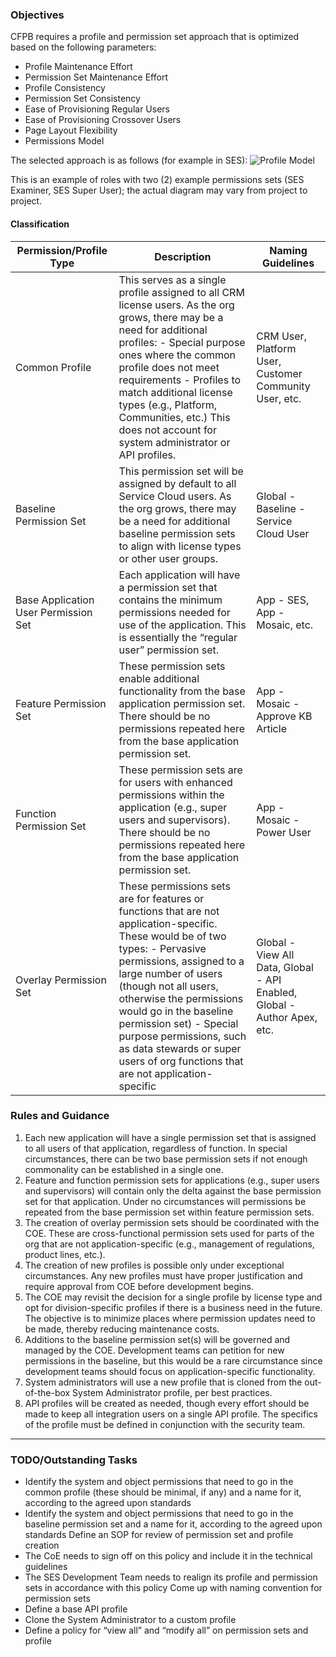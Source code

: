 ### Objectives
CFPB requires a profile and permission set approach that is optimized based on the following parameters:

* Profile Maintenance Effort
* Permission Set Maintenance Effort
* Profile Consistency
* Permission Set Consistency
* Ease of Provisioning Regular Users
* Ease of Provisioning Crossover Users
* Page Layout Flexibility
* Permissions Model

The selected approach is as follows (for example in SES):
![Profile Model](/img/profile_model.png)

This is an example of roles with two (2) example permissions sets (SES Examiner, SES Super User); the actual diagram may vary from project to project.


#### Classification
Permission/Profile Type | Description | Naming Guidelines
----|----|-----------------
Common Profile | This serves as a single profile assigned to all CRM license users. As the org grows, there may be a need for additional profiles: - Special purpose ones where the common profile does not meet requirements - Profiles to match additional license types (e.g., Platform, Communities, etc.) This does not account for system administrator or API profiles.|CRM User, Platform User, Customer Community User, etc.
Baseline Permission Set | This permission set will be assigned by default to all Service Cloud users. As the org grows, there may be a need for additional baseline permission sets to align with license types or other user groups. | Global - Baseline - Service Cloud User
Base Application User Permission Set | Each application will have a permission set that contains the minimum permissions needed for use of the application. This is essentially the “regular user” permission set. | App - SES, App - Mosaic, etc.
Feature Permission Set | These permission sets enable additional functionality from the base application permission set. There should be no permissions repeated here from the base application permission set. | App - Mosaic - Approve KB Article
Function Permission Set | These permission sets are for users with enhanced permissions within the application (e.g., super users and supervisors). There should be no permissions repeated here from the base application permission set. | App - Mosaic - Power User
Overlay Permission Set | These permissions sets are for features or functions that are not application-specific. These would be of two types: - Pervasive permissions, assigned to a large number of users (though not all users, otherwise the permissions would go in the baseline permission set) - Special purpose permissions, such as data stewards or super users of org functions that are not application-specific | Global - View All Data, Global - API Enabled, Global - Author Apex, etc.


### Rules and Guidance
1. Each new application will have a single permission set that is assigned to all users of that application, regardless of function. In special circumstances, there can be two base permission sets if not enough commonality can be established in a single one.
1. Feature and function permission sets for applications (e.g., super users and supervisors) will contain only the delta against the base permission set for that application. Under no circumstances will permissions be repeated from the base permission set within feature permission sets.
1. The creation of overlay permission sets should be coordinated with the COE. These are cross-functional permission sets used for parts of the org that are not application-specific (e.g., management of regulations, product lines, etc.).
1. The creation of new profiles is possible only under exceptional circumstances. Any new profiles must have proper justification and require approval from COE before development begins.
1. The COE may revisit the decision for a single profile by license type and opt for division-specific profiles if there is a business need in the future. The objective is to minimize places where permission updates need to be made, thereby reducing maintenance costs.
1. Additions to the baseline permission set(s) will be governed and managed by the COE. Development teams can petition for new permissions in the baseline, but this would be a rare circumstance since development teams should focus on application-specific functionality.
1. System administrators will use a new profile that is cloned from the out-of-the-box System Administrator profile, per best practices.
1. API profiles will be created as needed, though every effort should be made to keep all integration users on a single API profile. The specifics of the profile must be defined in conjunction with the security team.

____

### TODO/Outstanding Tasks
- Identify the system and object permissions that need to go in the common profile (these should be minimal, if any) and a name for it, according to the agreed upon standards
- Identify the system and object permissions that need to go in the baseline permission set and a name for it, according to the agreed upon standards
Define an SOP for review of permission set and profile creation
- The CoE needs to sign off on this policy and include it in the technical guidelines
- The SES Development Team needs to realign its profile and permission sets in accordance with this policy
Come up with naming convention for permission sets
- Define a base API profile
- Clone the System Administrator to a custom profile
- Define a policy for “view all” and “modify all” on permission sets and profile

